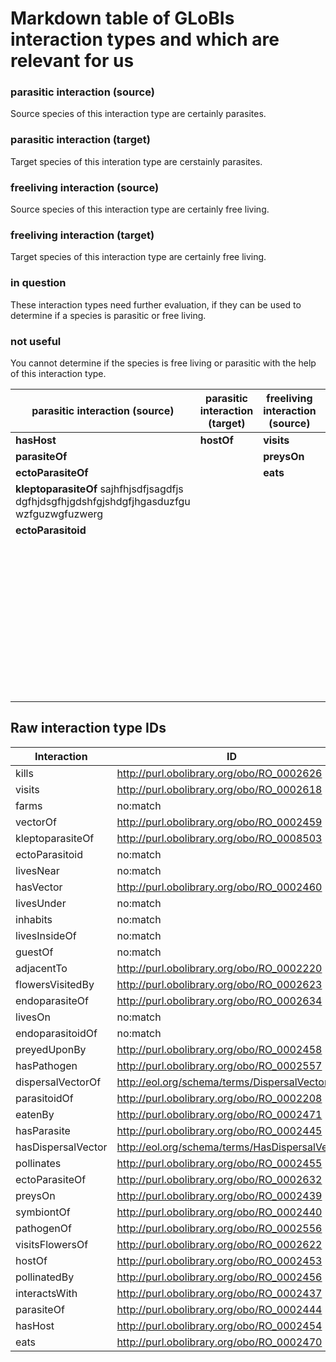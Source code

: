 # Markdown table of GLoBIs interaction types and which are relevant for us

### parasitic interaction (source)
Source species of this interaction type are certainly parasites.
### parasitic interaction (target)
Target species of this interation type are cerstainly parasites.
### freeliving interaction (source)
Source species of this interaction type are certainly free living.
### freeliving interaction (target)
Target species of this interaction type are certainly free living.
### in question
These interaction types need further evaluation, if they can be used to determine if a species is parasitic or free living.
### not useful
You cannot determine if the species is free living or parasitic with the help of this interaction type.

parasitic interaction (source)|parasitic interaction (target)| freeliving interaction (source) | freeliving interaction (target)|in question|not useful|no definition
---|---|---|---|---|---|---
**hasHost**|**hostOf**|**visits**| |**eatenBy**|**livesNear**|**ectoParasitoid**(61)
**parasiteOf**| |**preysOn**| |**parasitoidOf**|**interactsWith**|**livesNear**(131)
**ectoParasiteOf**||**eats**| |**pollinatedBy**|**visitsFlowersOf**|**livesUnder**(113)
**kleptoparasiteOf** sajhfhjsdfjsagdfjs<br/>dgfhjdsgfhjgdshfgjshdgfjhgasduzfgu<br/>wzfguzwgfuzwerg||||**hasParasite**|**pollinates**|**inhabits**(15)
**ectoParasitoid**| | | |**hasDispersalVector**|**farms** (1)|**endoparasitoidOf**(1462)
 | | | |**hasVector**| |**livesInsideOf**(583)
 | | | |**symbiontOf**| |**guestOf**(141)
 | | | |**pathogenOf**| |**livesOn**(1073)
 | | | |**adjacentTo**|
 | | | |**flowersVisitedBy**|
 | | | |**endoparasiteOf**|
 | | | |**preyedUponBy**|
 | | | |**hasPathogen**|
 | | | |**dispersalVectorOf**|
 | | | |**vectorOf**|

## Raw interaction type IDs

Interaction | ID
---|---
kills|http://purl.obolibrary.org/obo/RO_0002626
visits|http://purl.obolibrary.org/obo/RO_0002618
farms|no:match
vectorOf|http://purl.obolibrary.org/obo/RO_0002459
kleptoparasiteOf|http://purl.obolibrary.org/obo/RO_0008503
ectoParasitoid|no:match
livesNear|no:match
hasVector|http://purl.obolibrary.org/obo/RO_0002460
livesUnder|no:match
inhabits|no:match
livesInsideOf|no:match
guestOf|no:match
adjacentTo|http://purl.obolibrary.org/obo/RO_0002220
flowersVisitedBy|http://purl.obolibrary.org/obo/RO_0002623
endoparasiteOf|http://purl.obolibrary.org/obo/RO_0002634
livesOn|no:match
endoparasitoidOf|no:match
preyedUponBy|http://purl.obolibrary.org/obo/RO_0002458
hasPathogen|http://purl.obolibrary.org/obo/RO_0002557
dispersalVectorOf|http://eol.org/schema/terms/DispersalVector
parasitoidOf| http://purl.obolibrary.org/obo/RO_0002208
eatenBy|http://purl.obolibrary.org/obo/RO_0002471
hasParasite|http://purl.obolibrary.org/obo/RO_0002445
hasDispersalVector|http://eol.org/schema/terms/HasDispersalVector
pollinates|http://purl.obolibrary.org/obo/RO_0002455
ectoParasiteOf|http://purl.obolibrary.org/obo/RO_0002632
preysOn|http://purl.obolibrary.org/obo/RO_0002439
symbiontOf|http://purl.obolibrary.org/obo/RO_0002440
pathogenOf|http://purl.obolibrary.org/obo/RO_0002556
visitsFlowersOf|http://purl.obolibrary.org/obo/RO_0002622
hostOf|http://purl.obolibrary.org/obo/RO_0002453
pollinatedBy|http://purl.obolibrary.org/obo/RO_0002456
interactsWith|http://purl.obolibrary.org/obo/RO_0002437
parasiteOf|http://purl.obolibrary.org/obo/RO_0002444
hasHost|http://purl.obolibrary.org/obo/RO_0002454
eats|http://purl.obolibrary.org/obo/RO_0002470